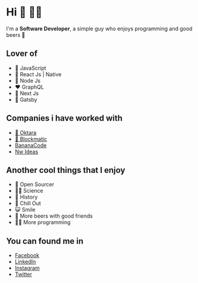 # Hi 👋 👨‍💻

I'm a **Software Developer**, a simple guy who enjoys programming
and good beers 🍺

## Lover of

- 💛 JavaScript
- 💙 React Js | Native
- 💚 Node Js
- ❤️ GraphQL
- 🖤 Next Js
- 💜 Gatsby

## Companies i have worked with

- [📍 Oktara ](https://oktara.com/)
- [📍 Blockmatic ](https://blockmatic.io/)
- [BananaCode](https://bananacode.co/)
- [Nw Ideas](https://www.leftfieldlabs.com)

## Another cool things that I enjoy

- 💚 Open Sourcer
- 👨‍🔬 Science
- 📜 History
- 🦄 Chill Out
- 😺 Smile
- 🍻 More beers with good friends
- 👨‍💻 More programming

## You can found me in

- [Facebook](https://www.facebook.com/profile.php?id=100006145338073)
- [LinkedIn](https://www.linkedin.com/in/pabloobandodev)
- [Instagram](https://www.instagram.com/pabloobando.dev/)
- [Twitter](https://www.twitter.com/pabloobandodev/)
